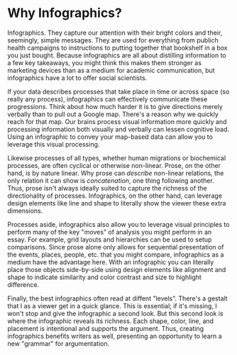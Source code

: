 # Why Infographics?

Infographics. They capture our attention with their bright colors and their, seemingly, simple messages. They are used for everything from publich health campaigns to instructions to putting together that bookshelf in a box you just bought. Because infographics are all about distilling information to a few key takeaways, you might think this makes them stronger as marketing devices than as a medium for academic communication, but infographics have a lot to offer social scientists.

If your data describes processes that take place in time or across space (so really any process), infographics can effectively communicate these progressions. Think about how much harder it is to give directions merely verbally than to pull out a Google map. There's a reason why we quickly reach for that map. Our brains process visual information more quickly and processing information both visually and verbally can lessen cognitive load. Using an infographic to convey your map-based data can allow you to leverage this visual processing.

Likewise processes of all types, whether human migrations or biochemical processes, are often cyclical or otherwise non-linear. Prose, on the other hand, is by nature linear. Why prose can _describe_ non-linear relations, the only relation it can show is _concatenation_, one thing following another. Thus, prose isn't always ideally suited to capture the richness of the directionality of processes. Infographics, on the other hand, can leverage design elements like line and shape to literally show the viewer these extra dimensions.

Processes aside, infographics also allow you to leverage visual principles to perform many of the key "moves" of analysis you might perform in an essay. For example, grid layouts and hierarchies can be used to setup comparisons. Since prose alone only allows for sequential presentation of the events, places, people, etc. that you might compare, infographics as a medium have the advantage here. With an infographic you can literally place those objects side-by-side using design elements like alignment and shape to indicate similarity and color contrast and size to highlight difference.

Finally, the best infographics often read at diffent "levels". There's a gestalt that I as a viewer get in a quick glance. This is essential; if it's missing, I won't stop and give the infographic a second look. But this second look is where the infographic reveals its richness. Each shape, color, line, and placement is intentional and supports the argument. Thus, creating infographics benefits writers as well, presenting an opportunity to learn a new "grammar" for argumentation.
